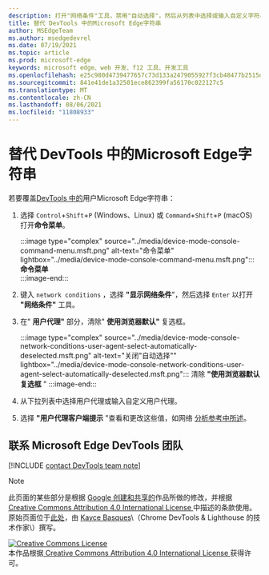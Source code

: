 ```yaml
---
description: 打开"网络条件"工具，禁用"自动选择"，然后从列表中选择或输入自定义字符串。
title: 替代 DevTools 中的Microsoft Edge字符串
author: MSEdgeTeam
ms.author: msedgedevrel
ms.date: 07/19/2021
ms.topic: article
ms.prod: microsoft-edge
keywords: microsoft edge、web 开发、f12 工具、开发工具
ms.openlocfilehash: e25c980d4739477657c73d133a2479055927f3cb48477b2515d549a9b4ff7d8f
ms.sourcegitcommit: 841e41de1a32501ece862399fa56170c022127c5
ms.translationtype: MT
ms.contentlocale: zh-CN
ms.lasthandoff: 08/06/2021
ms.locfileid: "11808933"
---
```

<!-- Copyright Kayce Basques 

   Licensed under the Apache License, Version 2.0 (the "License");
   you may not use this file except in compliance with the License.
   You may obtain a copy of the License at

       https://www.apache.org/licenses/LICENSE-2.0

   Unless required by applicable law or agreed to in writing, software
   distributed under the License is distributed on an "AS IS" BASIS,
   WITHOUT WARRANTIES OR CONDITIONS OF ANY KIND, either express or implied.
   See the License for the specific language governing permissions and
   limitations under the License.  -->
# <a name="override-the-user-agent-string-from-microsoft-edge-devtools"></a>替代 DevTools 中的Microsoft Edge字符串  

若要覆盖[DevTools 中的][MDNUserAgent]用户Microsoft Edge字符串：  

1. 选择 `Control`+`Shift`+`P` \(Windows、Linux\) 或 `Command`+`Shift`+`P` \(macOS\) 打开**命令菜单**。  
    
    :::image type="complex" source="../media/device-mode-console-command-menu.msft.png" alt-text="命令菜单" lightbox="../media/device-mode-console-command-menu.msft.png":::
       **命令菜单**  
    :::image-end:::  
    
1. 键入 `network conditions` ，选择 **"显示网络条件**"，然后选择 `Enter` 以打开 **"网络条件"** 工具。  
1. 在" **用户代理"** 部分，清除" **使用浏览器默认"** 复选框。  
    
    :::image type="complex" source="../media/device-mode-console-network-conditions-user-agent-select-automatically-deselected.msft.png" alt-text="关闭"自动选择"" lightbox="../media/device-mode-console-network-conditions-user-agent-select-automatically-deselected.msft.png":::
       清除 **"使用浏览器默认复选框** " :::image-end:::  
    
1. 从下拉列表中选择用户代理或输入自定义用户代理。
1. 选择 **"用户代理客户端提示** "查看和更改这些值，如网络 [分析参考中所述](../network/reference.md)。
    
## <a name="getting-in-touch-with-the-microsoft-edge-devtools-team"></a>联系 Microsoft Edge DevTools 团队  

[!INCLUDE [contact DevTools team note](../includes/contact-devtools-team-note.md)]  

<!-- links -->  

[MDNUserAgent]: https://developer.mozilla.org/docs/Glossary/User_agent "用户代理|MDN"  

> [!NOTE]
> 此页面的某些部分是根据 [Google 创建和共享的][GoogleSitePolicies]作品所做的修改，并根据[ Creative Commons Attribution 4.0 International License ][CCA4IL]中描述的条款使用。  
> 原始页面位于[此处](https://developers.google.com/web/tools/chrome-devtools/device-mode/override-user-agent)，由 [Kayce Basques][KayceBasques]\（Chrome DevTools \& Lighthouse 的技术作家\）撰写。  

[![Creative Commons License][CCby4Image]][CCA4IL]  
本作品根据[ Creative Commons Attribution 4.0 International License ][CCA4IL]获得许可。  

[CCA4IL]: https://creativecommons.org/licenses/by/4.0  
[CCby4Image]: https://i.creativecommons.org/l/by/4.0/88x31.png  
[GoogleSitePolicies]: https://developers.google.com/terms/site-policies  
[KayceBasques]: https://developers.google.com/web/resources/contributors#kayce-basques  
